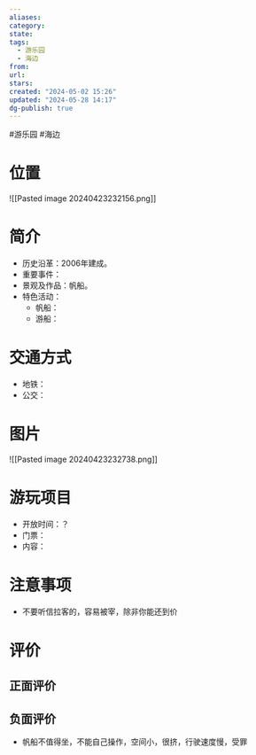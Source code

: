```yaml
---
aliases: 
category: 
state: 
tags:
  - 游乐园
  - 海边
from: 
url: 
stars: 
created: "2024-05-02 15:26"
updated: "2024-05-28 14:17"
dg-publish: true
---
```

#游乐园 #海边 
# 位置
![[Pasted image 20240423232156.png]]
# 简介
- 历史沿革：2006年建成。
- 重要事件：
- 景观及作品：帆船。
- 特色活动：
	- 帆船：
	- 游船：
# 交通方式
- 地铁：
- 公交：
# 图片
![[Pasted image 20240423232738.png]]
# 游玩项目
- 开放时间：？
- 门票：
- 内容：
# 注意事项
- 不要听信拉客的，容易被宰，除非你能还到价
# 评价
## 正面评价
## 负面评价
- 帆船不值得坐，不能自己操作，空间小，很挤，行驶速度慢，受罪